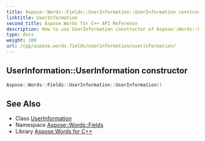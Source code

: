 ```yaml
---
title: Aspose::Words::Fields::UserInformation::UserInformation constructor
linktitle: UserInformation
second_title: Aspose.Words for C++ API Reference
description: How to use UserInformation constructor of Aspose::Words::Fields::UserInformation class in C++.
type: docs
weight: 100
url: /cpp/aspose.words.fields/userinformation/userinformation/
---
```

## UserInformation::UserInformation constructor




```cpp
Aspose::Words::Fields::UserInformation::UserInformation()
```

## See Also

* Class [UserInformation](../)
* Namespace [Aspose::Words::Fields](../../)
* Library [Aspose.Words for C++](../../../)
